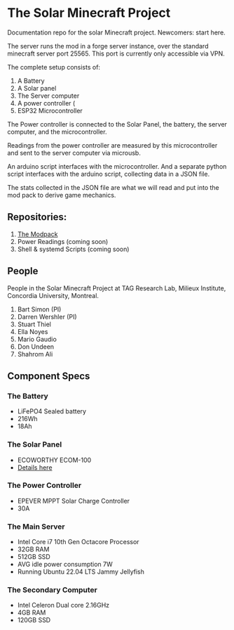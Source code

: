 # The Solar Minecraft Project

Documentation repo for the solar Minecraft project. Newcomers: start here. 

The server runs the mod in a forge server instance, over the standard minecraft server port 25565. 
This port is currently only accessible via VPN. 

The complete setup consists of:
1. A Battery 
2. A Solar panel 
3. The Server computer 
4. A power controller (
5. ESP32 Microcontroller

The Power controller is connected to the Solar Panel, the battery, the server computer, and the microcontroller.

Readings from the power controller are measured by this microcontroller and sent to the server computer via microusb.  

An arduino script interfaces with the microcontroller. And a separate python script interfaces with the arduino script, collecting data in a JSON file. 

The stats collected in the JSON file are what we will read and put into the mod pack to derive game mechanics.  

## Repositories: 

1. [The Modpack](https://github.com/en4395/Solar_Minecraft)
2. Power Readings (coming soon)
3. Shell & systemd Scripts (coming soon)

## People
People in the Solar Minecraft Project at TAG Research Lab, Milieux Institute, Concordia University, Montreal. 

1. Bart Simon (PI)
2. Darren Wershler (PI)
3. Stuart Thiel
4. Ella Noyes
5. Mario Gaudio
6. Don Undeen
7. Shahrom Ali

## Component Specs 

### The Battery 

* LiFePO4 Sealed battery 
* 216Wh
* 18Ah

### The Solar Panel 
* ECOWORTHY ECOM-100
* [Details here](https://ca.eco-worthy.com/products/100w-12v-monocrystalline-solar-panel?gad_source=1&gclid=Cj0KCQjw2PSvBhDjARIsAKc2cgO-MuBKQ9RQny90ADCxcD9nJG9Rd4wowOLRUn5X54ssqMXJwJKo1DkaAj3pEALw_wcB)

### The Power Controller 
* EPEVER MPPT Solar Charge Controller
* 30A

### The Main Server 

* Intel Core i7 10th Gen Octacore Processor 
* 32GB RAM
* 512GB SSD
* AVG idle power consumption 7W
* Running Ubuntu 22.04 LTS Jammy Jellyfish

### The Secondary Computer 

* Intel Celeron Dual core 2.16GHz 
* 4GB RAM
* 120GB SSD 
